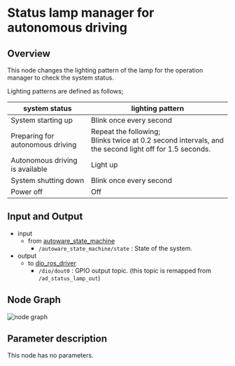 # Status lamp manager for autonomous driving

## Overview
This node changes the lighting pattern of the lamp for the operation manager to check the system status.

Lighting patterns are defined as follows;
<table>
  <thead>
    <tr>
      <th scope="col">system status</th>
	    <th scope="col">lighting pattern</th>
	  </tr>
  </thead>
  <tbody>
    <tr>
      <td>System starting up</td>
      <td>Blink once every second</td>
    </tr>
    <tr>
      <td>Preparing for autonomous driving</td>
      <td>Repeat the following;<br>Blinks twice at 0.2 second intervals, and the second light off for 1.5 seconds.</td>
    </tr>
    <tr>
      <td>Autonomous driving is available</td>
      <td>Light up</td>
    </tr>
    <tr>
      <td>System shutting down</td>
      <td>Blink once every second</td>
    </tr>
    <tr>
      <td>Power off</td>
      <td>Off</td>
    </tr>
  </tbody>
</table>

## Input and Output
- input
  - from [autoware_state_machine](https://github.com/eve-autonomy/autoware_state_machine/)
    - `/autoware_state_machine/state` : State of the system.
- output
  - to [dio_ros_driver](https://github.com/tier4/dio_ros_driver/)
    - `/dio/dout0` : GPIO output topic. (this topic is remapped from `/ad_status_lamp_out`)

## Node Graph
![node graph](http://www.plantuml.com/plantuml/proxy?src=https://raw.githubusercontent.com/eve-autonomy/ad_status_lamp_manager/main/docs/node_graph.pu)

## Parameter description
This node has no parameters.
